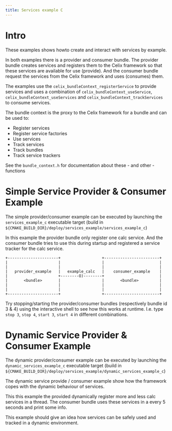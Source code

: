 ```yaml
---
title: Services example C
---
```


<!--
Licensed to the Apache Software Foundation (ASF) under one or more
contributor license agreements.  See the NOTICE file distributed with
this work for additional information regarding copyright ownership.
The ASF licenses this file to You under the Apache License, Version 2.0
(the "License"); you may not use this file except in compliance with
the License.  You may obtain a copy of the License at
   
    http://www.apache.org/licenses/LICENSE-2.0

Unless required by applicable law or agreed to in writing, software
distributed under the License is distributed on an "AS IS" BASIS,
WITHOUT WARRANTIES OR CONDITIONS OF ANY KIND, either express or implied.
See the License for the specific language governing permissions and
limitations under the License.
-->

# Intro

These examples shows howto create and interact with services by example.

In both examples there is a provider and consumer bundle.
The provider bundle creates services and registers them to the Celix framework so that these services are available for use (provide).
And the consumer bundle request the services from the Celix framework and uses (consumes) them.

The examples use the `celix_bundleContext_registerService` to provide
services and uses a combination of `celix_bundleContext_useService`,
`celix_bundleContext_useServices` and `celix_bundleContext_trackServices`
to consume services.

The bundle context is the proxy to the Celix framework for a bundle
and can be used to:

- Register services
- Register service factories
- Use services
- Track services
- Track bundles
- Track service trackers

See the `bundle_context.h` for documentation about these - and other -functions

# Simple Service Provider & Consumer Example

The simple provider/consumer example can be executed by launching the
`services_example_c` executable target
(build in `${CMAKE_BUILD_DIR}/deploy/services_example/services_example_c`)

In this example the provider bundle only register one calc service. And
the consumer bundle tries to use this during startup and registered
a service tracker for the calc service.

```ditaa
+----------------------+                  +------------------------+
|                      |                  |                        |
|                      |                  |                        |
|   provider_example   |   example_calc   |    consumer_example    |
|                      +--------O)--------+                        |
|       <bundle>       |                  |       <bundle>         |
|                      |                  |                        |
|                      |                  |                        |
+----------------------+                  +------------------------+
```

Try stopping/starting the provider/consumer bundles (respectively bundle id 3 & 4) using the interactive shell
to see how this works at runtime. 
I.e. type `stop 3`, `stop 4`, `start 3`, `start 4` in different combinations.


# Dynamic Service Provider & Consumer Example

The dynamic provider/consumer example can be executed by launching the
`dynamic_services_example_c` executable target
(build in `${CMAKE_BUILD_DIR}/deploy/services_example/dynamic_services_example_c`)

The dynamic service provide / consumer example show how the framework copes
with the dynamic behaviour of services.

This this example the provided dynamically register more and less calc services in a thread.
The consumer bundle uses these services in a every 5 seconds and print some info.

This example should give an idea how services can be safely used and tracked in a dynamic environment.


